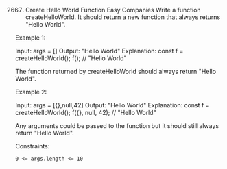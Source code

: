 2667. Create Hello World Function
Easy
Companies
Write a function createHelloWorld. It should return a new function that always returns "Hello World".

 

Example 1:

Input: args = []
Output: "Hello World"
Explanation:
const f = createHelloWorld();
f(); // "Hello World"

The function returned by createHelloWorld should always return "Hello World".

Example 2:

Input: args = [{},null,42]
Output: "Hello World"
Explanation:
const f = createHelloWorld();
f({}, null, 42); // "Hello World"

Any arguments could be passed to the function but it should still always return "Hello World".

 

Constraints:

    0 <= args.length <= 10

